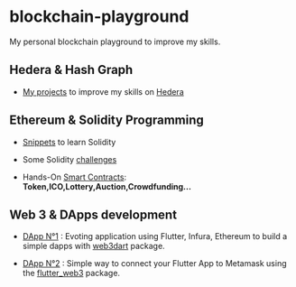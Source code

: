# blockchain-playground

My personal blockchain playground to improve my skills.

## Hedera & Hash Graph

- [My projects](https://github.com/bwnyasse/blockchain-playground/tree/main/hedera) to improve my skills on [Hedera](https://hedera.com/get-started)

## Ethereum & Solidity Programming 

- [Snippets](https://github.com/bwnyasse/blockchain-playground/tree/main/ethereum/solidity) to learn Solidity

- Some Solidity [challenges](https://github.com/bwnyasse/blockchain-playground/tree/main/ethereum/solidity-challenges)

- Hands-On [Smart Contracts](https://github.com/bwnyasse/blockchain-playground/tree/main/ethereum/projects): **Token,ICO,Lottery,Auction,Crowdfunding...**

## Web 3 & DApps development 

- [DApp N°1](https://github.com/bwnyasse/blockchain-playground/tree/main/ethereum/DApps/evoting) : Evoting application using Flutter, Infura, Ethereum to build a simple dapps with [web3dart](https://pub.dev/packages/web3dart) package.

- [DApp N°2](https://github.com/bwnyasse/blockchain-playground/tree/main/ethereum/DApps/metamask_connect) : Simple way to connect your Flutter App to Metamask using the [flutter_web3](https://pub.dev/packages/flutter_web3) package.
